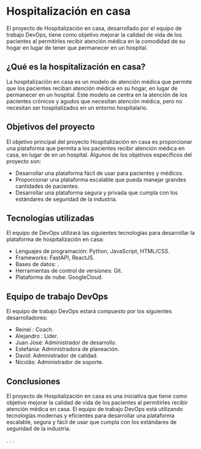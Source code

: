 # Hospitalización en casa

El proyecto de Hospitalización en casa, desarrollado por el equipo de trabajo DevOps, tiene como objetivo mejorar la calidad de vida de los pacientes al permitirles recibir atención médica en la comodidad de su hogar en lugar de tener que permanecer en un hospital.

## ¿Qué es la hospitalización en casa?

La hospitalización en casa es un modelo de atención médica que permite que los pacientes reciban atención médica en su hogar, en lugar de permanecer en un hospital. Este modelo se centra en la atención de los pacientes crónicos y agudos que necesitan atención médica, pero no necesitan ser hospitalizados en un entorno hospitalario.

## Objetivos del proyecto

El objetivo principal del proyecto Hospitalización en casa es proporcionar una plataforma que permita a los pacientes recibir atención médica en casa, en lugar de en un hospital. Algunos de los objetivos específicos del proyecto son:

- Desarrollar una plataforma fácil de usar para pacientes y médicos.
- Proporcionar una plataforma escalable que pueda manejar grandes cantidades de pacientes.
- Desarrollar una plataforma segura y privada que cumpla con los estándares de seguridad de la industria.

## Tecnologías utilizadas

El equipo de DevOps utilizará las siguientes tecnologías para desarrollar la plataforma de hospitalización en casa:

- Lenguajes de programación: Python, JavaScript, HTML/CSS.
- Frameworks: FastAPI, ReactJS.
- Bases de datos: .
- Herramientas de control de versiones: Git.
- Plataforma de nube: GoogleCloud.

## Equipo de trabajo DevOps

El equipo de trabajo DevOps estará compuesto por los siguientes desarrolladores:

- Reinel : Coach.
- Alejandro : Lider.
- Juan José: Administrador de desarrollo.
- Estefania: Administradora de planeación.
- David: Administrador de calidad.
- Nicolás: Administrador de soporte.

## Conclusiones

El proyecto de Hospitalización en casa es una iniciativa que tiene como objetivo mejorar la calidad de vida de los pacientes al permitirles recibir atención médica en casa. El equipo de trabajo DevOps está utilizando tecnologías modernas y eficientes para desarrollar una plataforma escalable, segura y fácil de usar que cumpla con los estándares de seguridad de la industria.

.
.
.